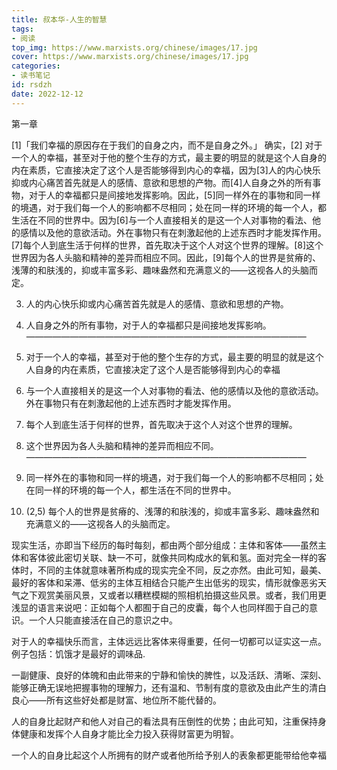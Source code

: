 ```yaml
---
title: 叔本华-人生的智慧
tags: 
- 阅读
top_img: https://www.marxists.org/chinese/images/17.jpg
cover: https://www.marxists.org/chinese/images/17.jpg
categories:
- 读书笔记
id: rsdzh
date: 2022-12-12
---
```


第一章

[1]「我们幸福的原因存在于我们的自身之内，而不是自身之外。」 确实，[2] 对于一个人的幸福，甚至对于他的整个生存的方式，最主要的明显的就是这个人自身的内在素质，它直接决定了这个人是否能够得到内心的幸福，因为[3]人的内心快乐抑或内心痛苦首先就是人的感情、意欲和思想的产物。而[4]人自身之外的所有事物，对于人的幸福都只是间接地发挥影响。因此，[5]同一样外在的事物和同一样的境遇，对于我们每一个人的影响都不尽相同；处在同一样的环境的每一个人，都生活在不同的世界中。因为[6]与一个人直接相关的是这一个人对事物的看法、他的感情以及他的意欲活动。外在事物只有在刺激起他的上述东西时才能发挥作用。[7]每个人到底生活于何样的世界，首先取决于这个人对这个世界的理解。[8]这个世界因为各人头脑和精神的差异而相应不同。因此，[9]每个人的世界是贫瘠的、浅薄的和肤浅的，抑或丰富多彩、趣味盎然和充满意义的——这视各人的头脑而定。

3. 人的内心快乐抑或内心痛苦首先就是人的感情、意欲和思想的产物。
4. 人自身之外的所有事物，对于人的幸福都只是间接地发挥影响。  
————————————————————————————————
2. 对于一个人的幸福，甚至对于他的整个生存的方式，最主要的明显的就是这个人自身的内在素质，它直接决定了这个人是否能够得到内心的幸福

6. 与一个人直接相关的是这一个人对事物的看法、他的感情以及他的意欲活动。外在事物只有在刺激起他的上述东西时才能发挥作用。
7. 每个人到底生活于何样的世界，首先取决于这个人对这个世界的理解。
8. 这个世界因为各人头脑和精神的差异而相应不同。  
————————————————————————————————
5. 同一样外在的事物和同一样的境遇，对于我们每一个人的影响都不尽相同；处在同一样的环境的每一个人，都生活在不同的世界中。

9. (2,5) 每个人的世界是贫瘠的、浅薄的和肤浅的，抑或丰富多彩、趣味盎然和充满意义的——这视各人的头脑而定。

现实生活，亦即当下经历的每时每刻，都由两个部分组成：主体和客体——虽然主体和客体彼此密切关联、缺一不可，就像共同构成水的氧和氢。面对完全一样的客体时，不同的主体就意味著所构成的现实完全不同，反之亦然。由此可知，最美、最好的客体和呆滞、低劣的主体互相结合只能产生出低劣的现实，情形就像恶劣天气之下观赏美丽风景，又或者以糟糕模糊的照相机拍摄这些风景。或者，我们用更浅显的语言来说吧：正如每个人都囿于自己的皮囊，每个人也同样囿于自己的意识。一个人只能直接活在自己的意识之中。

对于人的幸福快乐而言，主体远远比客体来得重要，任何一切都可以证实这一点。例子包括：饥饿才是最好的调味品.

一副健康、良好的体魄和由此带来的宁静和愉快的脾性，以及活跃、清晰、深刻、能够正确无误地把握事物的理解力，还有温和、节制有度的意欲及由此产生的清白良心——所有这些好处都是财富、地位所不能代替的。

人的自身比起财产和他人对自己的看法具有压倒性的优势；由此可知，注重保持身体健康和发挥个人自身才能比全力投入获得财富更为明智。

一个人的自身比起这个人所拥有的财产或者他所给予别人的表象都更能带给他幸福
